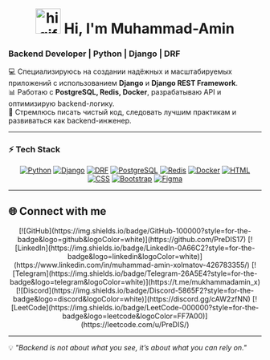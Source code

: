 
<!-- Заголовок с гифкой слева -->
<h1 align="center">
  <img src="https://media.giphy.com/media/hvRJCLFzcasrR4ia7z/giphy.gif" width="50" alt="hi gif"/>
  Hi, I'm Muhammad-Amin
</h1>

### Backend Developer | Python | Django | DRF  

💻 Специализируюсь на создании надёжных и масштабируемых приложений с использованием **Django** и **Django REST Framework**.  
📊 Работаю с **PostgreSQL, Redis, Docker**, разрабатываю API и оптимизирую backend-логику.  
🎯 Стремлюсь писать чистый код, следовать лучшим практикам и развиваться как backend-инженер.

---

### ⚡ Tech Stack  
<div align="center">

[![Python](https://img.shields.io/badge/Python-3776AB?style=for-the-badge&logo=python&logoColor=white)](https://docs.python.org/)
[![Django](https://img.shields.io/badge/Django-092E20?style=for-the-badge&logo=django&logoColor=white)](https://www.djangoproject.com/)
[![DRF](https://img.shields.io/badge/Django_REST-ff1709?style=for-the-badge&logo=django&logoColor=white)](https://www.django-rest-framework.org/)
[![PostgreSQL](https://img.shields.io/badge/PostgreSQL-316192?style=for-the-badge&logo=postgresql&logoColor=white)](https://www.postgresql.org/)
[![Redis](https://img.shields.io/badge/Redis-DC382D?style=for-the-badge&logo=redis&logoColor=white)](https://redis.io/)
[![Docker](https://img.shields.io/badge/Docker-2496ED?style=for-the-badge&logo=docker&logoColor=white)](https://www.docker.com/)
[![HTML](https://img.shields.io/badge/HTML5-e34f26?style=for-the-badge&logo=html5&logoColor=white)](https://developer.mozilla.org/en-US/docs/Web/HTML)
[![CSS](https://img.shields.io/badge/CSS3-1572b6?style=for-the-badge&logo=css3&logoColor=white)](https://developer.mozilla.org/en-US/docs/Web/CSS)
[![Bootstrap](https://img.shields.io/badge/Bootstrap-7952B3?style=for-the-badge&logo=bootstrap&logoColor=white)](https://getbootstrap.com/)
[![Figma](https://img.shields.io/badge/Figma-F24E1E?style=for-the-badge&logo=figma&logoColor=white)](https://www.figma.com/)

</div>

---

## 🌐 Connect with me

<div align="center">
  [![GitHub](https://img.shields.io/badge/GitHub-100000?style=for-the-badge&logo=github&logoColor=white)](https://github.com/PreDIS17)
  [![LinkedIn](https://img.shields.io/badge/LinkedIn-0A66C2?style=for-the-badge&logo=linkedin&logoColor=white)](https://www.linkedin.com/in/muhammad-amin-xolmatov-426783355/)
  [![Telegram](https://img.shields.io/badge/Telegram-26A5E4?style=for-the-badge&logo=telegram&logoColor=white)](https://t.me/mukhammadamin_x)
  [![Discord](https://img.shields.io/badge/Discord-5865F2?style=for-the-badge&logo=discord&logoColor=white)](https://discord.gg/cAW2zfNN)
  [![LeetCode](https://img.shields.io/badge/LeetCode-000000?style=for-the-badge&logo=leetcode&logoColor=FF7A00)](https://leetcode.com/u/PreDIS/)
</div>

---

💡 *"Backend is not about what you see, it’s about what you can rely on."*
